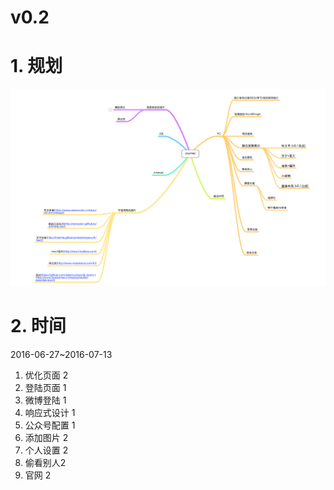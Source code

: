 # v0.2

# 1. 规划

![规划](QQ20160629-0.png)

# 2. 时间

2016-06-27~2016-07-13

1. 优化页面 2
2. 登陆页面 1
3. 微博登陆 1
4. 响应式设计 1 
5. 公众号配置 1
6. 添加图片 2
7. 个人设置 2 
8. 偷看别人2
9. 官网 2